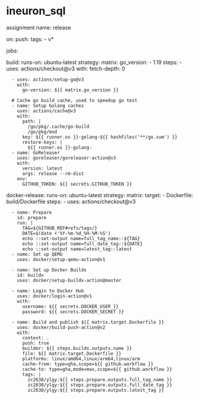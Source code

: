 # ineuron_sql
assignment
name: release

on:
  push:
    tags:
      - v*

jobs:

  build:
    runs-on: ubuntu-latest
    strategy:
      matrix:
        go_version:
          - 1.19
    steps:
      - uses: actions/checkout@v3
        with:
          fetch-depth: 0

      - uses: actions/setup-go@v3
        with:
          go-version: ${{ matrix.go_version }}

      # Cache go build cache, used to speedup go test
      - name: Setup Golang caches
        uses: actions/cache@v3
        with:
          path: |
            /go/pkg/.cache/go-build
            /go/pkg/mod
          key: ${{ runner.os }}-golang-${{ hashFiles('**/go.sum') }}
          restore-keys: |
            ${{ runner.os }}-golang-
      - name: GoReleaser
        uses: goreleaser/goreleaser-action@v3
        with:
          version: latest
          args: release --rm-dist
        env:
          GITHUB_TOKEN: ${{ secrets.GITHUB_TOKEN }}

  docker-release:
    runs-on: ubuntu-latest
    strategy:
      matrix:
        target:
          - Dockerfile: build/Dockerfile
    steps:
      - uses: actions/checkout@v3

      - name: Prepare
        id: prepare
        run: |
          TAG=${GITHUB_REF#refs/tags/}
          DATE=$(date +'%Y-%m-%d_%H-%M-%S')
          echo ::set-output name=full_tag_name::${TAG}
          echo ::set-output name=full_date_tag::${DATE}
          echo ::set-output name=latest_tag::latest
      - name: Set up QEMU
        uses: docker/setup-qemu-action@v1

      - name: Set up Docker Buildx
        id: buildx
        uses: docker/setup-buildx-action@master

      - name: Login to Docker Hub
        uses: docker/login-action@v1
        with:
          username: ${{ secrets.DOCKER_USER }}
          password: ${{ secrets.DOCKER_SECRET }}

      - name: Build and publish ${{ matrix.target.Dockerfile }}
        uses: docker/build-push-action@v2
        with:
          context: .
          push: true
          builder: ${{ steps.buildx.outputs.name }}
          file: ${{ matrix.target.Dockerfile }}
          platforms: linux/amd64,linux/arm64,linux/arm
          cache-from: type=gha,scope=${{ github.workflow }}
          cache-to: type=gha,mode=max,scope=${{ github.workflow }}
          tags: |
            zc2638/ylgy:${{ steps.prepare.outputs.full_tag_name }}
            zc2638/ylgy:${{ steps.prepare.outputs.full_date_tag }}
            zc2638/ylgy:${{ steps.prepare.outputs.latest_tag }}
